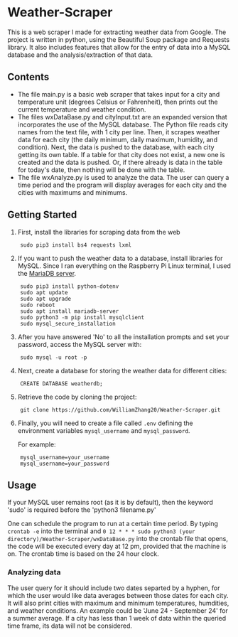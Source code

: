 # Weather-Scraper

This is a web scraper I made for extracting weather data from Google.
The project is written in python, using the Beautiful Soup package and Requests library.
It also includes features that allow for the entry of data into a MySQL database and the analysis/extraction of that data.

## Contents

- The file main.py is a basic web scraper that takes input for a city and temperature unit (degrees Celsius or Fahrenheit), then prints out the current temperature and weather condition.
- The files wxDataBase.py and cityInput.txt are an expanded version that incorporates the use of the MySQL database. The Python file reads city names from the text file, with 1 city per line. Then, it scrapes weather data for each city (the daily minimum, daily maximum, humidity, and condition). Next, the data is pushed to the database, with each city getting its own table. If a table for that city does not exist, a new one is created and the data is pushed. Or, if there already is data in the table for today's date, then nothing will be done with the table. 
- The file wxAnalyze.py is used to analyze the data. The user can query a time period and the program will display averages for each city and the cities with maximums and minimums.

## Getting Started

1) First, install the libraries for scraping data from the web

```
    sudo pip3 install bs4 requests lxml 
```

2) If you want to push the weather data to a database, install libraries for MySQL. Since I ran everything on the Raspberry Pi Linux terminal, I used the [MariaDB server](https://en.wikipedia.org/wiki/MariaDB).  

```
    sudo pip3 install python-dotenv
    sudo apt update
    sudo apt upgrade
    sudo reboot
    sudo apt install mariadb-server
    sudo python3 -m pip install mysqlclient
    sudo mysql_secure_installation
```

3) After you have answered 'No' to all the installation prompts and set your password, access the MySQL server with:

```   
    sudo mysql -u root -p
```

4) Next, create a database for storing the weather data for different cities:

```    
    CREATE DATABASE weatherdb; 
```

5) Retrieve the code by cloning the project:

```    
    git clone https://github.com/WilliamZhang20/Weather-Scraper.git
```

6) Finally, you will need to create a file called `.env` defining the environment variables `mysql_username` and `mysql_password`.

   For example:

```
    mysql_username=your_username
    mysql_username=your_password
```

## Usage    

If your MySQL user remains root (as it is by default), then the keyword 'sudo' is required before the 'python3 filename.py'

One can schedule the program to run at a certain time period. 
By typing `crontab -e` into the terminal and `0 12 * * * sudo python3 (your directory)/Weather-Scraper/wxDataBase.py` into the crontab file that opens, the code will be executed every day at 12 pm, provided that the machine is on. The crontab time is based on the 24 hour clock. 

### Analyzing data

The user query for it should include two dates separted by a hyphen, for which the user would like data averages between those dates for each city. It will also print cities with maximum and minimum temperatures, humdities, and weather conditions.
An example could be 'June 24 - September 24' for a summer average. If a city has less than 1 week of data within the queried time frame, its data will not be considered.

